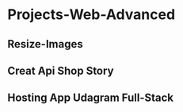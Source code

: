 # Projects-Web-Advanced


## Resize-Images



## Creat Api Shop Story



## Hosting App Udagram Full-Stack
